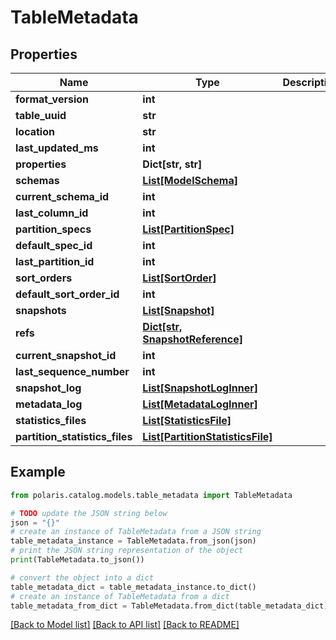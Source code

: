 <!--

 Copyright (c) 2024 Snowflake Computing Inc.
 
 Licensed under the Apache License, Version 2.0 (the "License");
 you may not use this file except in compliance with the License.
 You may obtain a copy of the License at
 
      http://www.apache.org/licenses/LICENSE-2.0
 
 Unless required by applicable law or agreed to in writing, software
 distributed under the License is distributed on an "AS IS" BASIS,
 WITHOUT WARRANTIES OR CONDITIONS OF ANY KIND, either express or implied.
 See the License for the specific language governing permissions and
 limitations under the License.

-->
# TableMetadata

## Properties

Name | Type | Description | Notes
------------ | ------------- | ------------- | -------------
**format_version** | **int** |  | 
**table_uuid** | **str** |  | 
**location** | **str** |  | [optional] 
**last_updated_ms** | **int** |  | [optional] 
**properties** | **Dict[str, str]** |  | [optional] 
**schemas** | [**List[ModelSchema]**](ModelSchema.md) |  | [optional] 
**current_schema_id** | **int** |  | [optional] 
**last_column_id** | **int** |  | [optional] 
**partition_specs** | [**List[PartitionSpec]**](PartitionSpec.md) |  | [optional] 
**default_spec_id** | **int** |  | [optional] 
**last_partition_id** | **int** |  | [optional] 
**sort_orders** | [**List[SortOrder]**](SortOrder.md) |  | [optional] 
**default_sort_order_id** | **int** |  | [optional] 
**snapshots** | [**List[Snapshot]**](Snapshot.md) |  | [optional] 
**refs** | [**Dict[str, SnapshotReference]**](SnapshotReference.md) |  | [optional] 
**current_snapshot_id** | **int** |  | [optional] 
**last_sequence_number** | **int** |  | [optional] 
**snapshot_log** | [**List[SnapshotLogInner]**](SnapshotLogInner.md) |  | [optional] 
**metadata_log** | [**List[MetadataLogInner]**](MetadataLogInner.md) |  | [optional] 
**statistics_files** | [**List[StatisticsFile]**](StatisticsFile.md) |  | [optional] 
**partition_statistics_files** | [**List[PartitionStatisticsFile]**](PartitionStatisticsFile.md) |  | [optional] 

## Example

```python
from polaris.catalog.models.table_metadata import TableMetadata

# TODO update the JSON string below
json = "{}"
# create an instance of TableMetadata from a JSON string
table_metadata_instance = TableMetadata.from_json(json)
# print the JSON string representation of the object
print(TableMetadata.to_json())

# convert the object into a dict
table_metadata_dict = table_metadata_instance.to_dict()
# create an instance of TableMetadata from a dict
table_metadata_from_dict = TableMetadata.from_dict(table_metadata_dict)
```
[[Back to Model list]](../README.md#documentation-for-models) [[Back to API list]](../README.md#documentation-for-api-endpoints) [[Back to README]](../README.md)


